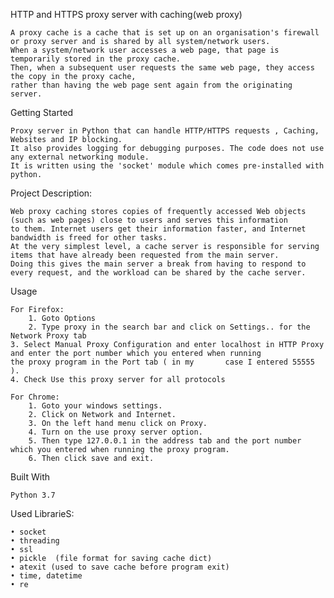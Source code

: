 HTTP and HTTPS proxy server with caching(web proxy)


	A proxy cache is a cache that is set up on an organisation's firewall or proxy server and is shared by all system/network users.
	When a system/network user accesses a web page, that page is temporarily stored in the proxy cache. 
	Then, when a subsequent user requests the same web page, they access the copy in the proxy cache, 
	rather than having the web page sent again from the originating server.

Getting Started

	Proxy server in Python that can handle HTTP/HTTPS requests , Caching, Websites and IP blocking. 
	It also provides logging for debugging purposes. The code does not use any external networking module. 
	It is written using the 'socket' module which comes pre-installed with python.
	
Project Description: 

	Web proxy caching stores copies of frequently accessed Web objects (such as web pages) close to users and serves this information
	to them. Internet users get their information faster, and Internet bandwidth is freed for other tasks.
	At the very simplest level, a cache server is responsible for serving items that have already been requested from the main server. 
	Doing this gives the main server a break from having to respond to every request, and the workload can be shared by the cache server.


Usage


	For Firefox:
    	1. Goto Options
    	2. Type proxy in the search bar and click on Settings.. for the Network Proxy tab
   	3. Select Manual Proxy Configuration and enter localhost in HTTP Proxy and enter the port number which you entered when running 
	the proxy program in the Port tab ( in my 		case I entered 55555 ).
   	4. Check Use this proxy server for all protocols
	
	For Chrome:
    	1. Goto your windows settings.
    	2. Click on Network and Internet.
    	3. On the left hand menu click on Proxy.
    	4. Turn on the use proxy server option.
    	5. Then type 127.0.0.1 in the address tab and the port number which you entered when running the proxy program.
    	6. Then click save and exit.


Built With

	Python 3.7


Used LibrarieS:

    • socket
    • threading
    • ssl
    • pickle  (file format for saving cache dict)
    • atexit (used to save cache before program exit)
    • time, datetime
    • re

